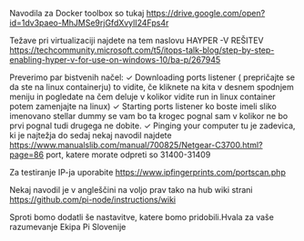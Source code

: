 Navodila za Docker toolbox so tukaj https://drive.google.com/open?id=1dv3paeo-MhJMSe9rjGfdXvylI24Fps4r

Težave pri virtualizaciji najdete na tem naslovu HAYPER -V REŠITEV
https://techcommunity.microsoft.com/t5/itops-talk-blog/step-by-step-enabling-hyper-v-for-use-on-windows-10/ba-p/267945

Preverimo par bistvenih načel: 
✓
Downloading ports listener ( prepričajte se da ste na linux containerju) to vidite, če kliknete na kita v desnem spodnjem meniju in pogledate na čem deluje v kolikor vidite run in linux container potem zamenjajte na linux)
✓
Starting ports listener ko boste imeli sliko imenovano stellar dummy se vam bo ta krogec pognal sam v kolikor ne bo prvi pognal tudi drugega ne dobite. 
✓
Pinging your computer tu je zadevica, ki je najtežja do sedaj nekaj navodil najdete https://www.manualslib.com/manual/700825/Netgear-C3700.html?page=86 port, katere morate odpreti so 31400-31409 

Za testiranje IP-ja uporabite https://www.ipfingerprints.com/portscan.php

Nekaj navodil je v angleščini na voljo prav tako na hub wiki strani https://github.com/pi-node/instructions/wiki

Sproti bomo dodatli še nastavitve, katere bomo pridobili.Hvala za vaše razumevanje Ekipa Pi Slovenije
